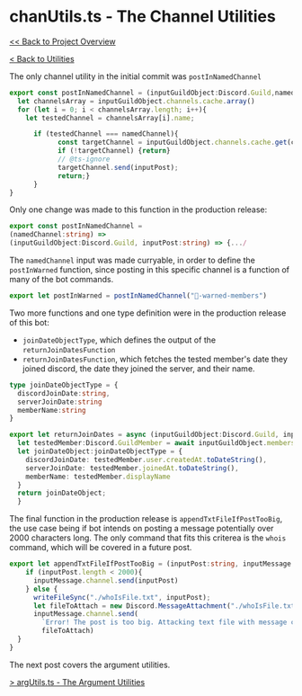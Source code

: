 # chanUtils.ts - The Channel Utilities

[<< Back to Project Overview](../defenderProject.md)

[< Back to Utilities](../utilities.md)

The only channel utility in the initial commit was `postInNamedChannel`

```typescript
export const postInNamedChannel = (inputGuildObject:Discord.Guild,namedChannel:string,inputPost:string) => {
  let channelsArray = inputGuildObject.channels.cache.array()
  for (let i = 0; i < channelsArray.length; i++){
    let testedChannel = channelsArray[i].name;

      if (testedChannel === namedChannel){
            const targetChannel = inputGuildObject.channels.cache.get(channelsArray[i].id);
            if (!targetChannel) {return}
            // @ts-ignore
            targetChannel.send(inputPost);
            return;}
      }
}
```

Only one change was made to this function in the production release:

```typescript
export const postInNamedChannel = 
(namedChannel:string) => 
(inputGuildObject:Discord.Guild, inputPost:string) => {.../
```
The `namedChannel` input was made curryable, in order to define the `postInWarned` function, since posting in this specific channel is a function of many of the bot commands.

```typescript
export let postInWarned = postInNamedChannel("🚨-warned-members")
```

Two more functions and one type definition were in the production release of this bot:
- `joinDateObjectType`, which defines the output of the `returnJoinDatesFunction`
- `returnJoinDatesFunction`, which fetches the tested member's date they joined discord, the date they joined the server, and their name.

```typescript
type joinDateObjectType = {
  discordJoinDate:string,
  serverJoinDate:string
  memberName:string
}

export let returnJoinDates = async (inputGuildObject:Discord.Guild, inputUser:string):Promise<joinDateObjectType> => {
  let testedMember:Discord.GuildMember = await inputGuildObject.members.fetch(inputUser);
  let joinDateObject:joinDateObjectType = {
    discordJoinDate: testedMember.user.createdAt.toDateString(),
    serverJoinDate: testedMember.joinedAt.toDateString(),
    memberName: testedMember.displayName
  }
  return joinDateObject;
  }
  ```

The final function in the production release is `appendTxtFileIfPostTooBig`, the use case being if bot intends on posting a message potentially over 2000 characters long. The only command that fits this criterea is the `whois` command, which will be covered in a future post.

```typescript
export let appendTxtFileIfPostTooBig = (inputPost:string, inputMessage:Discord.Message) => {
    if (inputPost.length < 2000){
      inputMessage.channel.send(inputPost)
    } else {
      writeFileSync("./whoIsFile.txt", inputPost);
      let fileToAttach = new Discord.MessageAttachment("./whoIsFile.txt");
      inputMessage.channel.send(
        `Error! The post is too big. Attacking text file with message contents.`,
        fileToAttach)
  }
}
```

The next post covers the argument utilities.

[> argUtils.ts - The Argument Utilities](argUtils.md)
